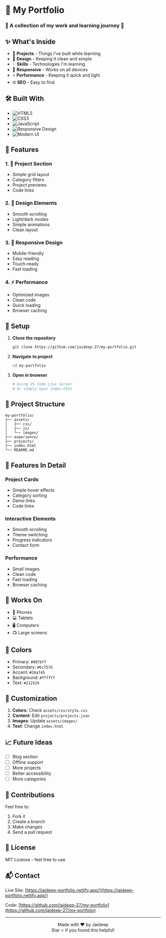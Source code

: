 # 🚀 My Portfolio

<div>
  <h3>🌟 A collection of my work and learning journey 🌟</h3>
</div>

## ✨ What's Inside

- 🎯 **Projects** - Things I've built while learning
- 🎨 **Design** - Keeping it clean and simple
- 💡 **Skills** - Technologies I'm learning
- 📱 **Responsive** - Works on all devices
- ⚡ **Performance** - Keeping it quick and light
- 🌐 **SEO** - Easy to find

## 🛠️ Built With

- ![HTML5](https://img.shields.io/badge/HTML5-E34F26?style=flat&logo=html5&logoColor=white)
- ![CSS3](https://img.shields.io/badge/CSS3-1572B6?style=flat&logo=css3&logoColor=white)
- ![JavaScript](https://img.shields.io/badge/JavaScript-F7DF1E?style=flat&logo=javascript&logoColor=black)
- ![Responsive Design](https://img.shields.io/badge/Responsive-Design-blue?style=flat)
- ![Modern UI](https://img.shields.io/badge/Modern-UI-green?style=flat)

## 🎯 Features

### 1. 💼 Project Section
- Simple grid layout
- Category filters
- Project previews
- Code links

### 2. 🎨 Design Elements
- Smooth scrolling
- Light/dark modes
- Simple animations
- Clean layout

### 3. 📱 Responsive Design
- Mobile-friendly
- Easy reading
- Touch-ready
- Fast loading

### 4. ⚡ Performance
- Optimized images
- Clean code
- Quick loading
- Browser caching

## 🚀 Setup

1. **Clone the repository**
   ```bash
   git clone https://github.com/jaideep-27/my-portfolio.git
   ```

2. **Navigate to project**
   ```bash
   cd my-portfolio
   ```

3. **Open in browser**
   ```bash
   # Using VS Code Live Server
   # Or simply open index.html
   ```

## 📂 Project Structure

```
my-portfolio/
├── assets/
│   ├── css/
│   ├── js/
│   └── images/
├── experience/
├── projects/
├── index.html
└── README.md
```

## 💫 Features In Detail

### Project Cards
- Simple hover effects
- Category sorting
- Demo links
- Code links

### Interactive Elements
- Smooth scrolling
- Theme switching
- Progress indicators
- Contact form

### Performance
- Small images
- Clean code
- Fast loading
- Browser caching

## 📱 Works On

- 📱 Phones
- 💻 Tablets
- 🖥️ Computers
- 📺 Large screens

## 🎨 Colors

- Primary: `#007bff`
- Secondary: `#6c757d`
- Accent: `#28a745`
- Background: `#ffffff`
- Text: `#212529`

## 🔧 Customization

1. **Colors**: Check `assets/css/style.css`
2. **Content**: Edit `projects/projects.json`
3. **Images**: Update `assets/images/`
4. **Text**: Change `index.html`

## 📈 Future Ideas

- [ ] Blog section
- [ ] Offline support
- [ ] More projects
- [ ] Better accessibility
- [ ] More categories

## 🤝 Contributions

Feel free to:
1. Fork it
2. Create a branch
3. Make changes
4. Send a pull request

## 📄 License

MIT License - feel free to use

## 📬 Contact

Live Site: [https://jaideep-portfolio.netlify.app/](https://jaideep-portfolio.netlify.app/)

Code: [https://github.com/jaideep-27/my-portfolio](https://github.com/jaideep-27/my-portfolio)

---

<div align="center">
  Made with ❤️ by Jaideep
  <br>
  Star ⭐ if you found this helpful!
</div>
